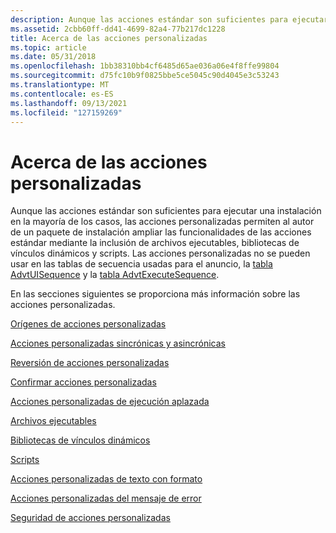 ```yaml
---
description: Aunque las acciones estándar son suficientes para ejecutar una instalación en la mayoría de los casos, las acciones personalizadas permiten al autor de un paquete de instalación ampliar las funcionalidades de las acciones estándar mediante la inclusión de archivos ejecutables, bibliotecas de vínculos dinámicos y scripts.
ms.assetid: 2cbb60ff-dd41-4699-82a4-77b217dc1228
title: Acerca de las acciones personalizadas
ms.topic: article
ms.date: 05/31/2018
ms.openlocfilehash: 1bb38310bb4cf6485d65ae036a06e4f8ffe99804
ms.sourcegitcommit: d75fc10b9f0825bbe5ce5045c90d4045e3c53243
ms.translationtype: MT
ms.contentlocale: es-ES
ms.lasthandoff: 09/13/2021
ms.locfileid: "127159269"
---
```

# <a name="about-custom-actions"></a>Acerca de las acciones personalizadas

Aunque las acciones estándar son suficientes para ejecutar una instalación en la mayoría de los casos, las acciones personalizadas permiten al autor de un paquete de instalación ampliar las funcionalidades de las acciones estándar mediante la inclusión de archivos ejecutables, bibliotecas de vínculos dinámicos y scripts. Las acciones personalizadas no se pueden usar en las tablas de secuencia usadas para el anuncio, la [tabla AdvtUISequence](advtuisequence-table.md) y la [tabla AdvtExecuteSequence](advtexecutesequence-table.md).

En las secciones siguientes se proporciona más información sobre las acciones personalizadas.

[Orígenes de acciones personalizadas](custom-action-sources.md)

[Acciones personalizadas sincrónicas y asincrónicas](synchronous-and-asynchronous-custom-actions.md)

[Reversión de acciones personalizadas](rollback-custom-actions.md)

[Confirmar acciones personalizadas](commit-custom-actions.md)

[Acciones personalizadas de ejecución aplazada](deferred-execution-custom-actions.md)

[Archivos ejecutables](executable-files.md)

[Bibliotecas de vínculos dinámicos](dynamic-link-libraries.md)

[Scripts](scripts.md)

[Acciones personalizadas de texto con formato](formatted-text-custom-actions.md)

[Acciones personalizadas del mensaje de error](error-message-custom-actions.md)

[Seguridad de acciones personalizadas](custom-action-security.md)

 

 



